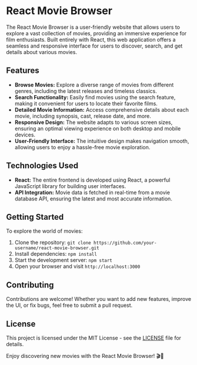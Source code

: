 # React Movie Browser

The React Movie Browser is a user-friendly website that allows users to explore a vast collection of movies, providing an immersive experience for film enthusiasts. Built entirely with React, this web application offers a seamless and responsive interface for users to discover, search, and get details about various movies.

## Features

- **Browse Movies:** Explore a diverse range of movies from different genres, including the latest releases and timeless classics.
- **Search Functionality:** Easily find movies using the search feature, making it convenient for users to locate their favorite films.
- **Detailed Movie Information:** Access comprehensive details about each movie, including synopsis, cast, release date, and more.
- **Responsive Design:** The website adapts to various screen sizes, ensuring an optimal viewing experience on both desktop and mobile devices.
- **User-Friendly Interface:** The intuitive design makes navigation smooth, allowing users to enjoy a hassle-free movie exploration.

## Technologies Used

- **React:** The entire frontend is developed using React, a powerful JavaScript library for building user interfaces.
- **API Integration:** Movie data is fetched in real-time from a movie database API, ensuring the latest and most accurate information.

## Getting Started

To explore the world of movies:

1. Clone the repository: `git clone https://github.com/your-username/react-movie-browser.git`
2. Install dependencies: `npm install`
3. Start the development server: `npm start`
4. Open your browser and visit `http://localhost:3000`

## Contributing

Contributions are welcome! Whether you want to add new features, improve the UI, or fix bugs, feel free to submit a pull request.

## License

This project is licensed under the MIT License - see the [LICENSE](LICENSE) file for details.

Enjoy discovering new movies with the React Movie Browser! 🎬🍿

